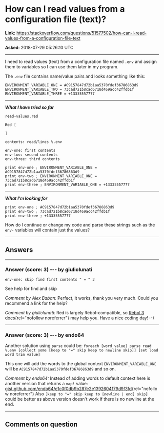 # How can I read values from a configuration file (text)?

**Link:**
<https://stackoverflow.com/questions/51577502/how-can-i-read-values-from-a-configuration-file-text>

**Asked:** 2018-07-29 05:26:10 UTC

------------------------------------------------------------------------

I need to read values (text) from a configuration file named `.env` and
assign them to variables so I can use them later in my program.

The `.env` file contains name/value pairs and looks something like this:

    ENVIRONMENT_VARIABLE_ONE = AC9157847d72b1aa5370fdef36786863d9
    ENVIRONMENT_VARIABLE_TWO = 73cad721b8cad6718d469acc42ffdb1f
    ENVIRONMENT_VARIABLE_THREE = +13335557777

------------------------------------------------------------------------

***What I have tried so far***

`read-values.red`

    Red [

    ]

    contents: read/lines %.env

    env-one: first contents
    env-two: second contents
    env-three: third contents

    print env-one ; ENVIRONMENT_VARIABLE_ONE = AC9157847d72b1aa5370fdef36786863d9
    print env-two ; ENVIRONMENT_VARIABLE_ONE = 73cad721b8cad6718d469acc42ffdb1f
    print env-three ; ENVIRONMENT_VARIABLE_ONE = +13335557777

------------------------------------------------------------------------

***What I\'m looking for***

    print env-one ; AC9157847d72b1aa5370fdef36786863d9
    print env-two ; 73cad721b8cad6718d469acc42ffdb1f
    print env-three ; +13335557777

How do I continue or change my code and parse these strings such as the
`env-` variables will contain just the values?

------------------------------------------------------------------------

## Answers

------------------------------------------------------------------------

### Answer (score: 3) --- by giuliolunati

`env-one: skip find first contents " = " 3`

See help for find and skip

*Comment by Alex Baban:* Perfect, it works, thank you very much. Could
you recommend a link for the help?

*Comment by giuliolunati:* Red is largely Rebol-compatible, so [Rebol 3
docs](http://www.rebol.com/r3/docs/functions.html){rel="nofollow noreferrer"}
may help you. Have a nice coding day! :-)

------------------------------------------------------------------------

### Answer (score: 3) --- by endo64

Another solution using `parse` could be:
` foreach [word value] parse read %.env [collect some [keep to "=" skip keep to newline skip]] [set load word trim value] `

This one will add the words to the global context
`ENVIRONMENT_VARIABLE_ONE` will be `AC9157847d72b1aa5370fdef36786863d9`
and so on.

*Comment by endo64:* Instead of adding words to default context here is
another version that returns a `map!` value:
[gist.github.com/endo64/e1c0f0db9b287e2e1392604f79d9f3fd](https://gist.github.com/endo64/e1c0f0db9b287e2e1392604f79d9f3fd){rel="nofollow noreferrer"}
Also `[keep to "=" skip keep to [newline | end] skip]` could be better
as above version doesn\'t work if there is no newline at the end.

------------------------------------------------------------------------

## Comments on question
